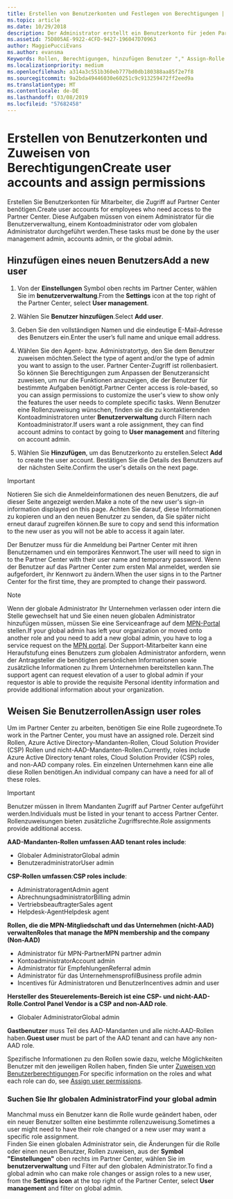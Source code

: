 ```yaml
---
title: Erstellen von Benutzerkonten und Festlegen von Berechtigungen | Partner Center
ms.topic: article
ms.date: 10/29/2018
description: Der Administrator erstellt ein Benutzerkonto für jeden Partnermitarbeiter, der Zugriff auf Partner Center benötigt.
ms.assetid: 75D805AE-9922-4CFD-9427-196047D70963
author: MaggiePucciEvans
ms.author: evansma
Keywords: Rollen, Berechtigungen, hinzufügen Benutzer "," Assign-Rolle "," Admin ","-agent
ms.localizationpriority: medium
ms.openlocfilehash: a314a3c551b360eb777bd0db180388aa85f2e7f8
ms.sourcegitcommit: 9a2bda49446030e60251c9c913259472ff2eed9a
ms.translationtype: MT
ms.contentlocale: de-DE
ms.lasthandoff: 03/08/2019
ms.locfileid: "57682458"
---
```

# <a name="create-user-accounts-and-assign-permissions"></a><span data-ttu-id="954dc-104">Erstellen von Benutzerkonten und Zuweisen von Berechtigungen</span><span class="sxs-lookup"><span data-stu-id="954dc-104">Create user accounts and assign permissions</span></span>

<span data-ttu-id="954dc-105">Erstellen Sie Benutzerkonten für Mitarbeiter, die Zugriff auf Partner Center benötigen.</span><span class="sxs-lookup"><span data-stu-id="954dc-105">Create user accounts for employees who need access to the Partner Center.</span></span> <span data-ttu-id="954dc-106">Diese Aufgaben müssen von einem Administrator für die Benutzerverwaltung, einem Kontoadministrator oder vom globalen Administrator durchgeführt werden.</span><span class="sxs-lookup"><span data-stu-id="954dc-106">These tasks must be done by the user management admin, accounts admin, or the global admin.</span></span> 


## <a name="add-a-new-user"></a><span data-ttu-id="954dc-107">Hinzufügen eines neuen Benutzers</span><span class="sxs-lookup"><span data-stu-id="954dc-107">Add a new user</span></span>

1. <span data-ttu-id="954dc-108">Von der **Einstellungen** Symbol oben rechts im Partner Center, wählen Sie im **benutzerverwaltung**.</span><span class="sxs-lookup"><span data-stu-id="954dc-108">From the **Settings** icon at the top right of the Partner Center, select **User management**.</span></span>

2.  <span data-ttu-id="954dc-109">Wählen Sie **Benutzer hinzufügen**.</span><span class="sxs-lookup"><span data-stu-id="954dc-109">Select **Add user**.</span></span>

3.  <span data-ttu-id="954dc-110">Geben Sie den vollständigen Namen und die eindeutige E-Mail-Adresse des Benutzers ein.</span><span class="sxs-lookup"><span data-stu-id="954dc-110">Enter the user’s full name and unique email address.</span></span>

4.  <span data-ttu-id="954dc-111">Wählen Sie den Agent- bzw. Administratortyp, den Sie dem Benutzer zuweisen möchten.</span><span class="sxs-lookup"><span data-stu-id="954dc-111">Select the type of agent and/or the type of admin you want to assign to the user.</span></span> <span data-ttu-id="954dc-112">Partner Center-Zugriff ist rollenbasiert. So können Sie Berechtigungen zum Anpassen der Benutzeransicht zuweisen, um nur die Funktionen anzuzeigen, die der Benutzer für bestimmte Aufgaben benötigt.</span><span class="sxs-lookup"><span data-stu-id="954dc-112">Partner Center access is role-based, so you can assign permissions to customize the user's view to show only the features the user needs to complete specific tasks.</span></span>  <span data-ttu-id="954dc-113">Wenn Benutzer eine Rollenzuweisung wünschen, finden sie die zu kontaktierenden Kontoadministratoren unter **Benutzerverwaltung** durch Filtern nach Kontoadministrator.</span><span class="sxs-lookup"><span data-stu-id="954dc-113">If users want a role assignment, they can find account admins to contact by going to **User management** and filtering on account admin.</span></span>

5.  <span data-ttu-id="954dc-114">Wählen Sie **Hinzufügen**, um das Benutzerkonto zu erstellen.</span><span class="sxs-lookup"><span data-stu-id="954dc-114">Select **Add** to create the user account.</span></span> <span data-ttu-id="954dc-115">Bestätigen Sie die Details des Benutzers auf der nächsten Seite.</span><span class="sxs-lookup"><span data-stu-id="954dc-115">Confirm the user's details on the next page.</span></span>

> [!IMPORTANT]  
> <span data-ttu-id="954dc-116">Notieren Sie sich die Anmeldeinformationen des neuen Benutzers, die auf dieser Seite angezeigt werden.</span><span class="sxs-lookup"><span data-stu-id="954dc-116">Make a note of the new user's sign-in information displayed on this page.</span></span> <span data-ttu-id="954dc-117">Achten Sie darauf, diese Informationen zu kopieren und an den neuen Benutzer zu senden, da Sie später nicht erneut darauf zugreifen können.</span><span class="sxs-lookup"><span data-stu-id="954dc-117">Be sure to copy and send this information to the new user as you will not be able to access it again later.</span></span> 

<span data-ttu-id="954dc-118">Der Benutzer muss für die Anmeldung bei Partner Center mit ihren Benutzernamen und ein temporäres Kennwort.</span><span class="sxs-lookup"><span data-stu-id="954dc-118">The user will need to sign in to the Partner Center with their user name and temporary password.</span></span> <span data-ttu-id="954dc-119">Wenn der Benutzer auf das Partner Center zum ersten Mal anmeldet, werden sie aufgefordert, ihr Kennwort zu ändern.</span><span class="sxs-lookup"><span data-stu-id="954dc-119">When the user signs in to the Partner Center for the first time, they are prompted to change their password.</span></span> 

> [!NOTE]  
>  <span data-ttu-id="954dc-120">Wenn der globale Administrator Ihr Unternehmen verlassen oder intern die Stelle gewechselt hat und Sie einen neuen globalen Administrator hinzufügen müssen, müssen Sie eine Serviceanfrage auf dem [MPN-Portal](https://partner.microsoft.com/support) stellen.</span><span class="sxs-lookup"><span data-stu-id="954dc-120">If your global admin has left your organization or moved onto another role and you need to add a new global admin, you have to log a service request on the [MPN portal](https://partner.microsoft.com/support).</span></span> <span data-ttu-id="954dc-121">Der Support-Mitarbeiter kann eine Heraufstufung eines Benutzers zum globalen Administrator anfordern, wenn der Antragsteller die benötigten persönlichen Informationen sowie zusätzliche Informationen zu Ihrem Unternehmen bereitstellen kann.</span><span class="sxs-lookup"><span data-stu-id="954dc-121">The support agent can request elevation of a user to global admin if your requestor is able to provide the requisite Personal identity information and provide additional information about your organization.</span></span>

## <a name="assign-user-roles"></a><span data-ttu-id="954dc-122">Weisen Sie Benutzerrollen</span><span class="sxs-lookup"><span data-stu-id="954dc-122">Assign user roles</span></span>

<span data-ttu-id="954dc-123">Um im Partner Center zu arbeiten, benötigen Sie eine Rolle zugeordnete.</span><span class="sxs-lookup"><span data-stu-id="954dc-123">To work in the Partner Center, you must have an assigned role.</span></span>  <span data-ttu-id="954dc-124">Derzeit sind Rollen, Azure Active Directory-Mandanten-Rollen, Cloud Solution Provider (CSP) Rollen und nicht-AAD-Mandanten-Rollen.</span><span class="sxs-lookup"><span data-stu-id="954dc-124">Currently, roles include Azure Active Directory tenant roles, Cloud Solution Provider (CSP) roles, and non-AAD company roles.</span></span> <span data-ttu-id="954dc-125">Ein einzelnen Unternehmen kann eine alle diese Rollen benötigen.</span><span class="sxs-lookup"><span data-stu-id="954dc-125">An individual company can have a need for all of these roles.</span></span>

>[!Important]
><span data-ttu-id="954dc-126">Benutzer müssen in Ihrem Mandanten Zugriff auf Partner Center aufgeführt werden.</span><span class="sxs-lookup"><span data-stu-id="954dc-126">Individuals must be listed in your tenant to access Partner Center.</span></span> <span data-ttu-id="954dc-127">Rollenzuweisungen bieten zusätzliche Zugriffsrechte.</span><span class="sxs-lookup"><span data-stu-id="954dc-127">Role assignments provide additional access.</span></span>


<span data-ttu-id="954dc-128">**AAD-Mandanten-Rollen umfassen**:</span><span class="sxs-lookup"><span data-stu-id="954dc-128">**AAD tenant roles include**:</span></span>
- <span data-ttu-id="954dc-129">Globaler Administrator</span><span class="sxs-lookup"><span data-stu-id="954dc-129">Global admin</span></span>
- <span data-ttu-id="954dc-130">Benutzeradministrator</span><span class="sxs-lookup"><span data-stu-id="954dc-130">User admin</span></span>

<span data-ttu-id="954dc-131">**CSP-Rollen umfassen**:</span><span class="sxs-lookup"><span data-stu-id="954dc-131">**CSP roles include**:</span></span>
- <span data-ttu-id="954dc-132">Administratoragent</span><span class="sxs-lookup"><span data-stu-id="954dc-132">Admin agent</span></span>
- <span data-ttu-id="954dc-133">Abrechnungsadministrator</span><span class="sxs-lookup"><span data-stu-id="954dc-133">Billing admin</span></span>
- <span data-ttu-id="954dc-134">Vertriebsbeauftragter</span><span class="sxs-lookup"><span data-stu-id="954dc-134">Sales agent</span></span>
- <span data-ttu-id="954dc-135">Helpdesk-Agent</span><span class="sxs-lookup"><span data-stu-id="954dc-135">Helpdesk agent</span></span>

<span data-ttu-id="954dc-136">**Rollen, die die MPN-Mitgliedschaft und das Unternehmen (nicht-AAD) verwalten**</span><span class="sxs-lookup"><span data-stu-id="954dc-136">**Roles that manage the MPN membership and the company (Non-AAD)**</span></span>
- <span data-ttu-id="954dc-137">Administrator für MPN-Partner</span><span class="sxs-lookup"><span data-stu-id="954dc-137">MPN partner admin</span></span>
- <span data-ttu-id="954dc-138">Kontoadministrator</span><span class="sxs-lookup"><span data-stu-id="954dc-138">Account admin</span></span>
- <span data-ttu-id="954dc-139">Administrator für Empfehlungen</span><span class="sxs-lookup"><span data-stu-id="954dc-139">Referral admin</span></span>
- <span data-ttu-id="954dc-140">Administrator für das Unternehmensprofil</span><span class="sxs-lookup"><span data-stu-id="954dc-140">Business profile admin</span></span>
- <span data-ttu-id="954dc-141">Incentives für Administratoren und Benutzer</span><span class="sxs-lookup"><span data-stu-id="954dc-141">Incentives admin and user</span></span>

<span data-ttu-id="954dc-142">**Hersteller des Steuerelements-Bereich ist eine CSP- und nicht-AAD-Rolle**.</span><span class="sxs-lookup"><span data-stu-id="954dc-142">**Control Panel Vendor is a CSP and non-AAD role**.</span></span>
- <span data-ttu-id="954dc-143">Globaler Administrator</span><span class="sxs-lookup"><span data-stu-id="954dc-143">Global admin</span></span>

<span data-ttu-id="954dc-144">**Gastbenutzer** muss Teil des AAD-Mandanten und alle nicht-AAD-Rollen haben.</span><span class="sxs-lookup"><span data-stu-id="954dc-144">**Guest user** must be part of the AAD tenant and can have any non-AAD role.</span></span>

<span data-ttu-id="954dc-145">Spezifische Informationen zu den Rollen sowie dazu, welche Möglichkeiten Benutzer mit den jeweiligen Rollen haben, finden Sie unter [Zuweisen von Benutzerberechtigungen](permissions-overview.md).</span><span class="sxs-lookup"><span data-stu-id="954dc-145">For specific information on the roles and what each role can do, see [Assign user permissions](permissions-overview.md).</span></span>



### <a name="find-your-global-admin"></a><span data-ttu-id="954dc-146">Suchen Sie Ihr globalen Administrator</span><span class="sxs-lookup"><span data-stu-id="954dc-146">Find your global admin</span></span>

<span data-ttu-id="954dc-147">Manchmal muss ein Benutzer kann die Rolle wurde geändert haben, oder ein neuer Benutzer sollten eine bestimmte rollenzuweisung.</span><span class="sxs-lookup"><span data-stu-id="954dc-147">Sometimes a user might need to have their role changed or a new user may want a specific role assignment.</span></span>  
<span data-ttu-id="954dc-148">Finden Sie einen globalen Administrator sein, die Änderungen für die Rolle oder einen neuen Benutzer, Rollen zuweisen, aus der **Symbol "Einstellungen"** oben rechts im Partner Center, wählen Sie im **benutzerverwaltung** und Filter auf den globalen Administrator.</span><span class="sxs-lookup"><span data-stu-id="954dc-148">To find a global admin who can make role changes or assign roles to a new user, from the **Settings icon** at the top right of the Partner Center, select **User management** and filter on global admin.</span></span> 







